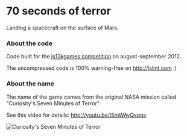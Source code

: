 # 70 seconds of terror
Landing a spacecraft on the surface of Mars.

### About the code
Code built for the [js13kgames competition](http://js13kgames.com) on august-september 2012.

The uncompressed code is 100% warning-free on http://jslint.com :)

### About the name
The name of the game comes from the original NASA mission called "Curiosity's Seven Minutes of Terror".

See this video for details: http://youtu.be/ISmWAyQxqqs

![Curiosity's Seven Minutes of Terror](http://www.jpl.nasa.gov/infographics/uploads/infographics/10776.jpg)
